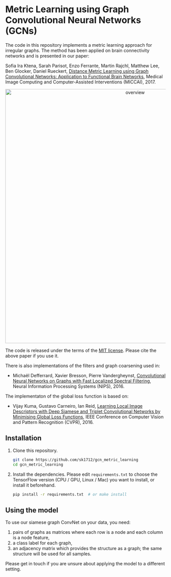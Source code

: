 # Metric Learning using Graph Convolutional Neural Networks (GCNs)

The code in this repository implements a metric learning approach for irregular
graphs. The method has been applied on brain connectivity networks and is
presented in our paper:

Sofia Ira Ktena, Sarah Parisot, Enzo Ferrante, Martin Rajchl, Matthew Lee,
Ben Glocker, Daniel Rueckert, [Distance Metric Learning using Graph Convolutional
Networks: Application to Functional Brain Networks](https://arxiv.org/abs/1703.02161), Medical Image Computing
and Computer-Assisted Interventions (MICCAI), 2017.

<p align="center">
<img src="http://www.doc.ic.ac.uk/~sk1712/gcn.png" alt="overview" width="800"/>
</p>

The code is released under the terms of the [MIT license](LICENSE.txt). Please
cite the above paper if you use it.

There is also implementations of the filters and graph coarsening used in:
* Michaël Defferrard, Xavier Bresson, Pierre Vandergheynst, [Convolutional Neural
  Networks on Graphs with Fast Localized Spectral Filtering](https://arxiv.org/abs/1606.09375), Neural
  Information Processing Systems (NIPS), 2016.

The implementaton of the global loss function is based on:
* Vijay Kuma, Gustavo Carneiro, Ian Reid, [Learning Local Image Descriptors with Deep
  Siamese and Triplet Convolutional Networks by Minimising Global Loss Functions](https://arxiv.org/abs/1512.09272),
  IEEE Conference on Computer Vision and Pattern Recognition (CVPR), 2016.

## Installation

1. Clone this repository.
   ```sh
   git clone https://github.com/sk1712/gcn_metric_learning
   cd gcn_metric_learning
   ```

2. Install the dependencies. Please edit `requirements.txt` to choose the
   TensorFlow version (CPU / GPU, Linux / Mac) you want to install, or install
   it beforehand.
   ```sh
   pip install -r requirements.txt  # or make install
   ```

## Using the model

To use our siamese graph ConvNet on your data, you need:

1. pairs of graphs as matrices where each row is a node and each column is a node feature,
2. a class label for each graph,
3. an adjacency matrix which provides the structure as a graph; the same structure 
   will be used for all samples.

Please get in touch if you are unsure about applying the model to a different
setting.
